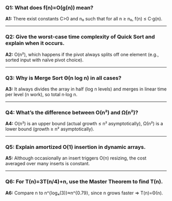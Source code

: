 
### Q1: What does f(n)=O(g(n)) mean?  
**A1:** There exist constants C>0 and n₀ such that for all n ≥ n₀, f(n) ≤ C·g(n).  

---

### Q2: Give the worst-case time complexity of Quick Sort and explain when it occurs.  
**A2:** O(n²), which happens if the pivot always splits off one element (e.g., sorted input with naïve pivot choice).  

---

### Q3: Why is Merge Sort Θ(n log n) in all cases?  
**A3:** It always divides the array in half (log n levels) and merges in linear time per level (n work), so total n·log n.  

---

### Q4: What’s the difference between O(n²) and Ω(n²)?  
**A4:** O(n²) is an upper bound (actual growth ≤ n² asymptotically), Ω(n²) is a lower bound (growth ≥ n² asymptotically).  

---

### Q5: Explain amortized O(1) insertion in dynamic arrays.  
**A5:** Although occasionally an insert triggers O(n) resizing, the cost averaged over many inserts is constant.  

---

### Q6: For T(n)=3T(n/4)+n, use the Master Theorem to find T(n).  
**A6:** Compare n to n^{log₄(3)}≈n^{0.79}, since n grows faster ⇒ T(n)=Θ(n).  
